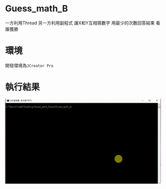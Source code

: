 # Guess_math_B
一方利用Thread 另一方利用副程式 讓X和Y互相猜數字 用最少的次數回答結果 看誰獲勝

# 環境
開發環境為```JCreator Pro```

# 執行結果
![image](https://github.com/HzYu/Guess_math/blob/master/Guess_math_A/gif/Guess_math_A.gif)
